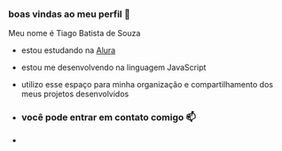 ### boas vindas ao meu perfil 💙

Meu nome é Tiago Batista de Souza

- estou estudando na [Alura](https://www.alura.com.br)
- estou me desenvolvendo na linguagem JavaScript
- utilizo esse espaço para minha organização e compartilhamento dos meus projetos desenvolvidos

- ### você pode entrar em contato comigo 📫

- 
